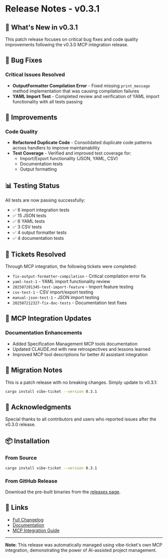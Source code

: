 # Release Notes - v0.3.1

## 🚀 What's New in v0.3.1

This patch release focuses on critical bug fixes and code quality improvements following the v0.3.0 MCP integration release.

## 🐛 Bug Fixes

### Critical Issues Resolved
- **OutputFormatter Compilation Error** - Fixed missing `print_message` method implementation that was causing compilation failures
- **YAML Import Test** - Completed review and verification of YAML import functionality with all tests passing

## 🔧 Improvements

### Code Quality
- **Refactored Duplicate Code** - Consolidated duplicate code patterns across handlers to improve maintainability
- **Test Coverage** - Verified and improved test coverage for:
  - Import/Export functionality (JSON, YAML, CSV)
  - Documentation tests
  - Output formatting

## 📊 Testing Status

All tests are now passing successfully:
- ✅ 6 import integration tests
- ✅ 15 JSON tests  
- ✅ 6 YAML tests
- ✅ 3 CSV tests
- ✅ 4 output formatter tests
- ✅ 4 documentation tests

## 🎫 Tickets Resolved

Through MCP integration, the following tickets were completed:
- `fix-output-formatter-compilation` - Critical compilation error fix
- `yaml-test-1` - YAML import functionality review
- `202507201345-test-import-feature` - Import feature testing
- `csv-test-1` - CSV import/export testing
- `manual-json-test-1` - JSON import testing
- `202507212327-fix-doc-tests` - Documentation test fixes

## 📝 MCP Integration Updates

### Documentation Enhancements
- Added Specification Management MCP tools documentation
- Updated CLAUDE.md with new retrospectives and lessons learned
- Improved MCP tool descriptions for better AI assistant integration

## 🔄 Migration Notes

This is a patch release with no breaking changes. Simply update to v0.3.1:

```bash
cargo install vibe-ticket --version 0.3.1
```

## 🙏 Acknowledgments

Special thanks to all contributors and users who reported issues after the v0.3.0 release.

## 📦 Installation

### From Source
```bash
cargo install vibe-ticket --version 0.3.1
```

### From GitHub Release
Download the pre-built binaries from the [releases page](https://github.com/nwiizo/vibe-ticket/releases/tag/v0.3.1).

## 🔗 Links

- [Full Changelog](https://github.com/nwiizo/vibe-ticket/compare/v0.3.0...v0.3.1)
- [Documentation](https://github.com/nwiizo/vibe-ticket/blob/main/README.md)
- [MCP Integration Guide](https://github.com/nwiizo/vibe-ticket/blob/main/docs/mcp-integration.md)

---

**Note**: This release was automatically managed using vibe-ticket's own MCP integration, demonstrating the power of AI-assisted project management.